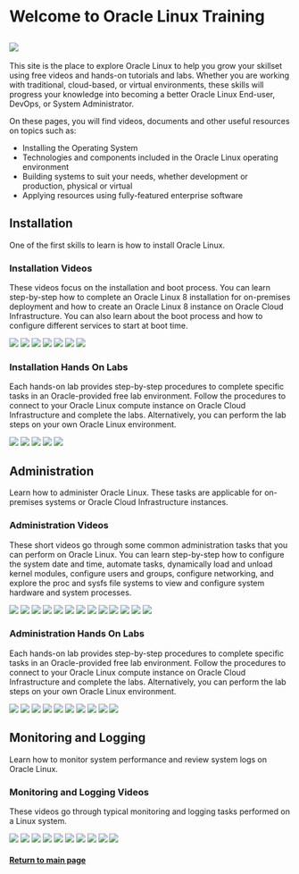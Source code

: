 
# Welcome to Oracle Linux Training
![](../common/images/OL-1200x200-banner.png)
---
This site is the place to explore Oracle Linux to help you grow your skillset using free videos and hands-on tutorials and labs. Whether you are working with traditional, cloud-based, or virtual environments, these skills will progress your knowledge into becoming a better Oracle Linux End-user, DevOps, or System Administrator.

On these pages, you will find videos, documents and other useful resources on topics such as:

- Installing the Operating System
- Technologies and components included in the Oracle Linux operating environment
- Building systems to suit your needs, whether development or production, physical or virtual
- Applying resources using fully-featured enterprise software

## Installation
One of the first skills to learn is how to install Oracle Linux.

### Installation Videos
These videos focus on the installation and boot process. You can learn step-by-step how to complete an Oracle Linux 8 installation for on-premises deployment and how to create an Oracle Linux 8 instance on Oracle Cloud Infrastructure. You can also learn about the boot process and how to configure different services to start at boot time.

[![](../common/images/install_tmp.png)](https://youtu.be/l6fapYCHaQ0)
[![](../common/images/installoci_tmp.png)](https://youtu.be/ETpaOwAcB7M)
[![](../common/images/bios_tmp.png)](https://youtu.be/NP9BHTjih7g)
[![](../common/images/grub2_tmp.png)](https://youtu.be/0dv87RFGcKI)
[![](../common/images/uefi_tmp.png)](https://youtu.be/OVeso8h5HZA)
[![](../common/images/systemd_tmp.png)](https://youtu.be/9uDvnZKhU8A)
[![](../common/images/sysdtrgs_tmp.png)](https://youtu.be/Tkxs-wfZrnw)

### Installation Hands On Labs
Each hands-on lab provides step-by-step procedures to complete specific tasks in an Oracle-provided free lab environment. Follow the procedures to connect to your Oracle Linux compute instance on Oracle Cloud Infrastructure and complete the labs. Alternatively, you can perform the lab steps on your own Oracle Linux environment.

[![](../common/images/boot_kernel.png)](https://luna.oracle.com/lab/67f106f2-8c50-442c-b24f-108b806be84f)
[![](../common/images/localize.png)](https://luna.oracle.com/lab/d657ae3c-ac29-4b0a-943e-e533f2e8093b)
[![](../common/images/sysctl.png)](https://luna.oracle.com/lab/aa8f2377-7967-4e45-bf32-bdc8054d5c76)
[![](../common/images/systemd_lab.png)](https://luna.oracle.com/lab/8a060473-bff3-4c04-9799-eb944951007c)
[![](../common/images/centos.png)](https://luna.oracle.com/lab/ee1c4ab9-010f-4b3c-bd1e-cdcca57800a2)

## Administration
Learn how to administer Oracle Linux. These tasks are applicable for on-premises systems or Oracle Cloud Infrastructure instances.

### Administration Videos
These short videos go through some common administration tasks that you can perform on Oracle Linux. You can learn step-by-step how to configure the system date and time, automate tasks, dynamically load and unload kernel modules, configure users and groups, configure networking, and explore the proc and sysfs file systems to view and configure system hardware and system processes.

[![](../common/images/datetime_tmp.png)](https://youtu.be/q8VlYiF5sx8)
[![](../common/images/procfs_tmp.png)](https://youtu.be/1F51ZHAVfAk)
[![](../common/images/sysfs_tmp.png)](https://youtu.be/j9x2cuOE5_Y)
[![](../common/images/cron_tmp.png)](https://youtu.be/BpPGoRYTv9I)
[![](../common/images/anacron_tmp.png)](https://youtu.be/EIV3lpTeqXo)
[![](../common/images/kernelmod_tmp.png)](https://youtu.be/AeW42ZyzHrQ)
[![](../common/images/usergrp_tmp.png)](https://youtu.be/fag6aHNUkdQ)
[![](../common/images/passage_tmp.png)](https://youtu.be/WrcnDpj3axQ)
[![](../common/images/ftp_tmp.png)](https://youtu.be/xpBBUPLEkZg)
[![](../common/images/vim_tmp.png)](https://youtu.be/5xKldV3knzU)
[![](../common/images/leapp_tmp.png)](https://youtu.be/pk6tgzGpAU4)
[![](../common/images/cgroups_tmp.png)](https://youtu.be/AiYK0VBW7e4)
[![](../common/images/selinux_tmp.png)](https://youtu.be/meKjLOxEu_o)

### Administration Hands On Labs
Each hands-on lab provides step-by-step procedures to complete specific tasks in an Oracle-provided free lab environment. Follow the procedures to connect to your Oracle Linux compute instance on Oracle Cloud Infrastructure and complete the labs. Alternatively, you can perform the lab steps on your own Oracle Linux environment.

[![](../common/images/user_grp_lab.png)](https://luna.oracle.com/lab/fb0e97c0-4522-422f-8be3-dd6f70a7b96e)
[![](../common/images/chrony_lab.png)](https://luna.oracle.com/lab/4946609e-41e4-4d26-8501-da948bb299ba)
[![](../common/images/crontab_lab.png)](https://luna.oracle.com/lab/d857ff70-1799-472e-b413-32ea7e356470)
[![](../common/images/tmux_lab.png)](https://luna.oracle.com/lab/4dda7413-1a31-47bf-96c1-8fa6c306dc6b)
[![](../common/images/postfix_lab.png)](https://luna.oracle.com/lab/4255c51c-4f52-45f3-a3e8-125b8cf1b40b)
[![](../common/images/starttls_lab.png)](https://luna.oracle.com/lab/6c0d44b2-1247-4780-a1ae-09f283812ef8)
[![](../common/images/nginx_lab.png)](https://luna.oracle.com/lab/54fa9d88-4243-4b4f-bae2-d52ec8cfb688)
[![](../common/images/leapp_lab.png)](https://luna.oracle.com/lab/908d0e5b-4444-400a-87a7-2a9ec8c27550)
[![](../common/images/cgroups_lab.png)](https://luna.oracle.com/lab/14d89b6d-627b-4f1f-b859-4761e3ed352c)
[![](../common/images/selinux_lab.png)](https://luna.oracle.com/lab/89a09fdd-47c2-4755-b98e-35863bdf7bc0)

## Monitoring and Logging
Learn how to monitor system performance and review system logs on Oracle Linux.

### Monitoring and Logging Videos
These videos go through typical monitoring and logging tasks performed on a Linux system.

[![](../common/images/sos_tmp.png)](https://youtu.be/FD-wgH4xhJI)
[![](../common/images/iostat_tmp.png)](https://youtu.be/BCb1Il1hpgY)
[![](../common/images/mpstat_tmp.png)](https://youtu.be/ioAP964a_Q0)
[![](../common/images/vmstat_tmp.png)](https://youtu.be/WGOWGJGFlvU)
[![](../common/images/top_tmp.png)](https://youtu.be/t3JZ8Tcw7fo)
[![](../common/images/netstat_tmp.png)](https://youtu.be/ucWjQafk1fk)
[![](../common/images/rsyslog_tmp.png)](https://youtu.be/Xxk2bbiwr6M)
[![](../common/images/logwatch_tmp.png)](https://youtu.be/jfdcGZJIuLk)
[![](../common/images/journald_tmp.png)](https://youtu.be/YAMF3ewtfa4)
[![](../common/images/audit_tmp.png)](https://youtu.be/AKwV0DHt6oA)

#### [Return to main page](../README.md)
